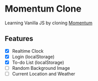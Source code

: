 # Momentum Clone

Learning Vanilla JS by cloning [Momentum](https://chrome.google.com/webstore/detail/momentum/laookkfknpbbblfpciffpaejjkokdgca)

## Features

- [x] Realtime Clock
- [x] Login (localStorage)
- [x] To-do List (localStorage)
- [ ] Random Background Image
- [ ] Current Location and Weather
